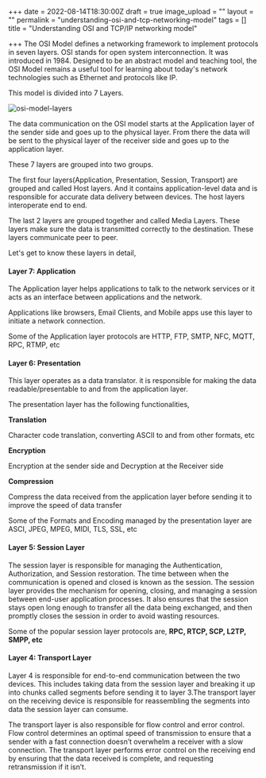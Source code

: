 +++
date = 2022-08-14T18:30:00Z
draft = true
image_upload = ""
layout = ""
permalink = "understanding-osi-and-tcp-networking-model"
tags = []
title = "Understanding OSI and TCP/IP networking model"

+++
The OSI Model defines a networking framework to implement protocols in seven layers. OSI stands for open system interconnection. It was introduced in 1984. Designed to be an abstract model and teaching tool, the OSI Model remains a useful tool for learning about today's network technologies such as Ethernet and protocols like IP.

This model is divided into 7 Layers.

![osi-model-layers](/static/uploads/osi-1.jpeg "OSI-Model-Layers")

The data communication on the OSI model starts at the Application layer of the sender side and goes up to the physical layer. From there the data will be sent to the physical layer of the receiver side and goes up to the application layer.

These 7 layers are grouped into two groups.

The first four layers(Application, Presentation, Session, Transport) are grouped and called Host layers. And it contains application-level data and is responsible for accurate data delivery between devices. The host layers interoperate end to end.

The last 2 layers are grouped together and called Media Layers. These layers make sure the data is transmitted correctly to the destination. These layers communicate peer to peer.

Let's get to know these layers in detail,

#### **Layer 7: Application**

The Application layer helps applications to talk to the network services or it acts as an interface between applications and the network. 

Applications like browsers, Email Clients, and Mobile apps use this layer to initiate a network connection.

Some of the Application layer protocols are HTTP, FTP, SMTP, NFC, MQTT, RPC, RTMP, etc

#### Layer 6: Presentation

This layer operates as a data translator. it is responsible for making the data readable/presentable to and from the application layer. 

The presentation layer has the following functionalities,

**Translation**

Character code translation, converting ASCII to and from other formats, etc

**Encryption**

Encryption at the sender side and Decryption at the Receiver side

**Compression**

Compress the data received from the application layer before sending it to improve the speed of data transfer

Some of the Formats and Encoding managed by the presentation layer are ASCI, JPEG, MPEG, MIDI, TLS, SSL, etc

#### **Layer 5: Session Layer**

The session layer is responsible for managing the Authentication, Authorization, and Session restoration. The time between when the communication is opened and closed is known as the session. The session layer provides the mechanism for opening, closing, and managing a session between end-user application processes. It also ensures that the session stays open long enough to transfer all the data being exchanged, and then promptly closes the session in order to avoid wasting resources.

Some of the popular session layer protocols are, **RPC, RTCP, SCP, L2TP,  SMPP, etc**

#### **Layer 4: Transport Layer**

Layer 4 is responsible for end-to-end communication between the two devices. This includes taking data from the session layer and breaking it up into chunks called segments before sending it to layer 3.The transport layer on the receiving device is responsible for reassembling the segments into data the session layer can consume.

The transport layer is also responsible for flow control and error control. Flow control determines an optimal speed of transmission to ensure that a sender with a fast connection doesn’t overwhelm a receiver with a slow connection. The transport layer performs error control on the receiving end by ensuring that the data received is complete, and requesting retransmission if it isn’t.